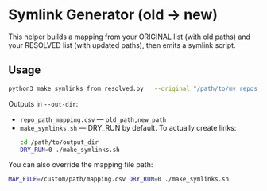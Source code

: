
# Symlink Generator (old → new)

This helper builds a mapping from your ORIGINAL list (with old paths) and your RESOLVED list (with updated paths), then emits a symlink script.

## Usage

```bash
python3 make_symlinks_from_resolved.py   --original "/path/to/my_repos_ranked.xlsx"   --resolved "/path/to/my_repos_ranked_resolved.xlsx"   --out-dir "/path/to/output_dir"
```

Outputs in `--out-dir`:
- `repo_path_mapping.csv` — `old_path,new_path`
- `make_symlinks.sh` — DRY_RUN by default. To actually create links:
  ```bash
  cd /path/to/output_dir
  DRY_RUN=0 ./make_symlinks.sh
  ```

You can also override the mapping file path:
```bash
MAP_FILE=/custom/path/mapping.csv DRY_RUN=0 ./make_symlinks.sh
```
